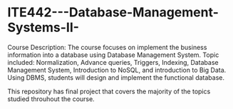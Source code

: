 # ITE442---Database-Management-Systems-II-
Course Description: The course focuses on implement the business information into a database using Database Management System. Topic included: Normalization, Advance queries, Triggers, Indexing, Database Management System, Introduction to NoSQL, and introduction to Big Data. Using DBMS, students will design and implement the functional database.

This repository has final project that covers the majority of the topics studied throuhout the course.
